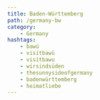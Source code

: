 ```yaml
---
title: Baden-Württemberg
path: /germany-bw
category: 
    - Germany
hashtags:
    - bawü 
    - visitbawü
    - visitbawu
    - wirsindsüden
    - thesunnysideofgermany
    - badenwürttemberg
    - heimatliebe
---
```


